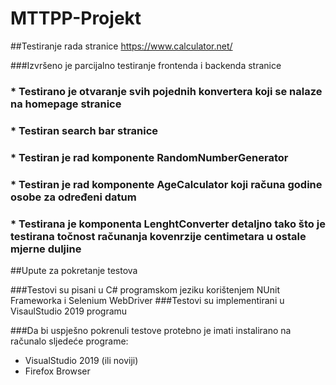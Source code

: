 # MTTPP-Projekt

##Testiranje rada stranice https://www.calculator.net/

###Izvršeno je parcijalno testiranje frontenda i backenda stranice
### * Testirano je otvaranje svih pojednih konvertera koji se nalaze na homepage stranice
### * Testiran search bar stranice
### * Testiran je rad komponente RandomNumberGenerator
### * Testiran je rad komponente AgeCalculator koji računa godine osobe za određeni datum
### * Testirana je komponenta LenghtConverter detaljno tako što je testirana točnost računanja kovenrzije centimetara u ostale mjerne duljine

##Upute za pokretanje testova

###Testovi su pisani u C# programskom jeziku korištenjem NUnit Frameworka i Selenium WebDriver
###Testovi su implementirani u VisaulStudio 2019 programu

###Da bi uspješno pokrenuli testove protebno je imati instalirano na računalo sljedeće programe:
* VisualStudio 2019 (ili noviji)
* Firefox Browser

###
